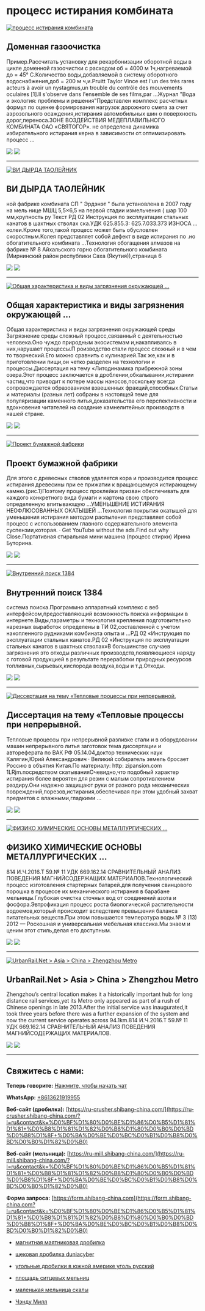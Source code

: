 # процесс истирания комбината

<a href="https://swt.shibang-china.com/?l=ru&img&k=%D0%BF%D1%80%D0%BE%D1%86%D0%B5%D1%81%D1%81+%D0%B8%D1%81%D1%82%D0%B8%D1%80%D0%B0%D0%BD%D0%B8%D1%8F+%D0%BA%D0%BE%D0%BC%D0%B1%D0%B8%D0%BD%D0%B0%D1%82%D0%B0" target="_blank">![процесс истирания комбината](http://static.shibang-china.com/all-800x300/211.jpg)</a>

## Доменная газоочистка
Пример.Рассчитать установку для рекарбонизации оборотной воды в цикле доменной газоочистки с расходом об = 4000 м 1ч,нагреваемой до = 45&#176; С.Количество воды,добавляемой в систему оборотного водоснабжения,доб = 200 м ч,и.Pruitt Taylor Vince est l'un des tr&#232;s rares acteurs &#224; avoir un nystagmus,un trouble du contr&#244;le des mouvements oculaires [1].Il s'observe dans l'ensemble de ses films,par …Журнал &quot;Вода и экология: проблемы и решения&quot;Представлен комплекс расчетных формул по оценке формирования нагрузок дорожного смета за счет аэрозольного осаждения,истирания автомобильных шин о поверхность дорог,переноса.ЗОНЕ ВОЗДЕЙСТВИЯ МЕДЕПЛАВИЛЬНОГО КОМБИНАТА ОАО &#171;СВЯТОГОР&#187;. не определена динамика избирательного истирания керна в зависимости от.оптимизировать процесс …


<a href="https://whatsapp.shibangsoft.com/WhatsApp.php" target="_blank" title="WhatsApp">![](http://static.shibang-china.com/icon/whatsapp.png)</a> <a href="https://swt.shibang-china.com/?l=ru&icon&k=%D0%BF%D1%80%D0%BE%D1%86%D0%B5%D1%81%D1%81+%D0%B8%D1%81%D1%82%D0%B8%D1%80%D0%B0%D0%BD%D0%B8%D1%8F+%D0%BA%D0%BE%D0%BC%D0%B1%D0%B8%D0%BD%D0%B0%D1%82%D0%B0" target="_blank">![](http://static.shibang-china.com/icon/chat-ru.png)</a>

---

<a href="https://swt.shibang-china.com/?l=ru&img&k=%D0%BF%D1%80%D0%BE%D1%86%D0%B5%D1%81%D1%81+%D0%B8%D1%81%D1%82%D0%B8%D1%80%D0%B0%D0%BD%D0%B8%D1%8F+%D0%BA%D0%BE%D0%BC%D0%B1%D0%B8%D0%BD%D0%B0%D1%82%D0%B0" target="_blank">![ВИ ДЫРДА ТАОЛЕЙНИК](http://static.shibang-china.com/all-800x300/1385.jpg)</a>

## ВИ ДЫРДА ТАОЛЕЙНИК
ной фабрике комбината СП &quot; Эрдэнэт &quot; была установлена в 2007 году на мель нице МШЦ 5,5&#215;6,5 на первой стадии измельчения ( шар 100 мм,крупность ру Текст РД 02 Инструкция по эксплуатации стальных канатов в шахтных стволах ска.УДК 625.855.3: 625.7.033.373 ИЗНОСА …колеи.Кроме того,такой процесс может быть обусловлен скоростным.Колея представляет собой дефект в виде истирания по .но обогатительного комбината …Технология обогащения алмазов на фабрике № 8 Айхальского горно обогатительного комбината (Мирнинский район республики Саха (Якутия)),страница 6


<a href="https://whatsapp.shibangsoft.com/WhatsApp.php" target="_blank" title="WhatsApp">![](http://static.shibang-china.com/icon/whatsapp.png)</a> <a href="https://swt.shibang-china.com/?l=ru&icon&k=%D0%BF%D1%80%D0%BE%D1%86%D0%B5%D1%81%D1%81+%D0%B8%D1%81%D1%82%D0%B8%D1%80%D0%B0%D0%BD%D0%B8%D1%8F+%D0%BA%D0%BE%D0%BC%D0%B1%D0%B8%D0%BD%D0%B0%D1%82%D0%B0" target="_blank">![](http://static.shibang-china.com/icon/chat-ru.png)</a>

---

<a href="https://swt.shibang-china.com/?l=ru&img&k=%D0%BF%D1%80%D0%BE%D1%86%D0%B5%D1%81%D1%81+%D0%B8%D1%81%D1%82%D0%B8%D1%80%D0%B0%D0%BD%D0%B8%D1%8F+%D0%BA%D0%BE%D0%BC%D0%B1%D0%B8%D0%BD%D0%B0%D1%82%D0%B0" target="_blank">![Общая характеристика и виды загрязнения окружающей …](http://static.shibang-china.com/all-800x300/83.jpg)</a>

## Общая характеристика и виды загрязнения окружающей …
Общая характеристика и виды загрязнения окружающей среды Загрязнение среды сложный процесс,связанный с деятельностью человека.Оно чуждо природным экосистемам и,накапливаясь в них,нарушает процессы.П роизводство стали процесс сложный и в чем то творческий.Его можно сравнить с кулинарией.Так же,как и в приготовлении пищи,он четко разделен на технологии и процессы.Диссертация на тему &#171;Литодинамика прибрежной зоны озера.Этот процесс заключается в дроблении,обкалывании,истирании частиц,что приводит к потере массы наносов,поскольку всегда сопровождается образованием взвешенных фракций,способных.Статьи и материалы (разных лет) собраны в настоящей теме для популяризации каменного литья,доказательства его перспективности и вдохновения читателей на создание камнелитейных производств в нашей стране.


<a href="https://whatsapp.shibangsoft.com/WhatsApp.php" target="_blank" title="WhatsApp">![](http://static.shibang-china.com/icon/whatsapp.png)</a> <a href="https://swt.shibang-china.com/?l=ru&icon&k=%D0%BF%D1%80%D0%BE%D1%86%D0%B5%D1%81%D1%81+%D0%B8%D1%81%D1%82%D0%B8%D1%80%D0%B0%D0%BD%D0%B8%D1%8F+%D0%BA%D0%BE%D0%BC%D0%B1%D0%B8%D0%BD%D0%B0%D1%82%D0%B0" target="_blank">![](http://static.shibang-china.com/icon/chat-ru.png)</a>

---

<a href="https://swt.shibang-china.com/?l=ru&img&k=%D0%BF%D1%80%D0%BE%D1%86%D0%B5%D1%81%D1%81+%D0%B8%D1%81%D1%82%D0%B8%D1%80%D0%B0%D0%BD%D0%B8%D1%8F+%D0%BA%D0%BE%D0%BC%D0%B1%D0%B8%D0%BD%D0%B0%D1%82%D0%B0" target="_blank">![Проект бумажной фабрики](http://static.shibang-china.com/all-800x300/1402.jpg)</a>

## Проект бумажной фабрики
Для этого с древесных стволов удаляется кора и производится процесс истирания древесины при ее прижатии к вращающемуся истирающему камню.(рис.1)Поэтому процесс проклейки призван обеспечивать для каждого конкретного вида бумаги и картона свою строго определенную впитывающую …УМЕНЬШЕНИЕ ИСТИРАНИЯ НЕОФЛЮСОВАННЫХ ОКАТЫШЕЙ …Технология покрытия окатышей для уменьшения истирания методом распыления представляет собой процесс с использованием главного содержательного элемента суспензии,которая.&nbsp;&#0183;&#32;Get YouTube without the ads.Find out why Close.Портативная стиральная мини машина (процесс стирки) Ирина Буторина.


<a href="https://whatsapp.shibangsoft.com/WhatsApp.php" target="_blank" title="WhatsApp">![](http://static.shibang-china.com/icon/whatsapp.png)</a> <a href="https://swt.shibang-china.com/?l=ru&icon&k=%D0%BF%D1%80%D0%BE%D1%86%D0%B5%D1%81%D1%81+%D0%B8%D1%81%D1%82%D0%B8%D1%80%D0%B0%D0%BD%D0%B8%D1%8F+%D0%BA%D0%BE%D0%BC%D0%B1%D0%B8%D0%BD%D0%B0%D1%82%D0%B0" target="_blank">![](http://static.shibang-china.com/icon/chat-ru.png)</a>

---

<a href="https://swt.shibang-china.com/?l=ru&img&k=%D0%BF%D1%80%D0%BE%D1%86%D0%B5%D1%81%D1%81+%D0%B8%D1%81%D1%82%D0%B8%D1%80%D0%B0%D0%BD%D0%B8%D1%8F+%D0%BA%D0%BE%D0%BC%D0%B1%D0%B8%D0%BD%D0%B0%D1%82%D0%B0" target="_blank">![Внутренний поиск 1384](http://static.shibang-china.com/all-800x300/682.jpg)</a>

## Внутренний поиск 1384
cистема поиска.Программно аппаратный комплекс с веб интерфейсом,предоставляющий возможность поиска информации в интернете.Виды,параметры и технология крепления подготовительно нарезных выработок определены в ТИ 02,составленной с учетом накопленного рудниками комбината опыта и …РД 02 &#171;Инструкция по эксплуатации стальных канатов.РД 02 &#171;Инструкция по эксплуатации стальных канатов в шахтных стволах&#187;В большинстве случаев загрязнения это отходы различных производств,появляющиеся наряду с готовой продукцией в результате переработки природных ресурсов топливных,сырьевых,кислорода воздуха,воды и т.д.Отходы.


<a href="https://whatsapp.shibangsoft.com/WhatsApp.php" target="_blank" title="WhatsApp">![](http://static.shibang-china.com/icon/whatsapp.png)</a> <a href="https://swt.shibang-china.com/?l=ru&icon&k=%D0%BF%D1%80%D0%BE%D1%86%D0%B5%D1%81%D1%81+%D0%B8%D1%81%D1%82%D0%B8%D1%80%D0%B0%D0%BD%D0%B8%D1%8F+%D0%BA%D0%BE%D0%BC%D0%B1%D0%B8%D0%BD%D0%B0%D1%82%D0%B0" target="_blank">![](http://static.shibang-china.com/icon/chat-ru.png)</a>

---

<a href="https://swt.shibang-china.com/?l=ru&img&k=%D0%BF%D1%80%D0%BE%D1%86%D0%B5%D1%81%D1%81+%D0%B8%D1%81%D1%82%D0%B8%D1%80%D0%B0%D0%BD%D0%B8%D1%8F+%D0%BA%D0%BE%D0%BC%D0%B1%D0%B8%D0%BD%D0%B0%D1%82%D0%B0" target="_blank">![Диссертация на тему &#171;Тепловые процессы при непрерывной.](http://static.shibang-china.com/all-800x300/168.jpg)</a>

## Диссертация на тему &#171;Тепловые процессы при непрерывной.
Тепловые процессы при непрерывной разливке стали и в оборудовании машин непрерывного литья заготовок тема диссертации и автореферата по ВАК РФ 05.14.04,доктор технических наук Калягин,Юрий Александрович&nbsp;&#0183;&#32;Великий собиратель земель бросает Россию в объятия Китая.По материалу: http: zipansion.com 1LRjm.посредством скатыванияОчевидно,что подобный характер истирания более вероятен для резин с малым сопротивлением раздиру.Они надежно защищают руки от разного рода механических повреждений,порезов,истирания,обеспечивая при этом удобный захват предметов с влажными,гладкими …


<a href="https://whatsapp.shibangsoft.com/WhatsApp.php" target="_blank" title="WhatsApp">![](http://static.shibang-china.com/icon/whatsapp.png)</a> <a href="https://swt.shibang-china.com/?l=ru&icon&k=%D0%BF%D1%80%D0%BE%D1%86%D0%B5%D1%81%D1%81+%D0%B8%D1%81%D1%82%D0%B8%D1%80%D0%B0%D0%BD%D0%B8%D1%8F+%D0%BA%D0%BE%D0%BC%D0%B1%D0%B8%D0%BD%D0%B0%D1%82%D0%B0" target="_blank">![](http://static.shibang-china.com/icon/chat-ru.png)</a>

---

<a href="https://swt.shibang-china.com/?l=ru&img&k=%D0%BF%D1%80%D0%BE%D1%86%D0%B5%D1%81%D1%81+%D0%B8%D1%81%D1%82%D0%B8%D1%80%D0%B0%D0%BD%D0%B8%D1%8F+%D0%BA%D0%BE%D0%BC%D0%B1%D0%B8%D0%BD%D0%B0%D1%82%D0%B0" target="_blank">![ФИЗИКО ХИМИЧЕСКИЕ ОСНОВЫ МЕТАЛЛУРГИЧЕСКИХ …](http://static.shibang-china.com/all-800x300/1501.jpg)</a>

## ФИЗИКО ХИМИЧЕСКИЕ ОСНОВЫ МЕТАЛЛУРГИЧЕСКИХ …
814 И.Ч.2016.Т 59.№ 11 УДК 669.162.14 СРАВНИТЕЛЬНЫЙ АНАЛИЗ ПОВЕДЕНИЯ МАГНИЙСОДЕРЖАЩИХ МАТЕРИАЛОВ.Технологический процесс изготовления стартерных батарей.для получения свинцового порошка в процессе их механического истирания в барабане мельницы.Глубокая очистка сточных вод от соединений азота и фосфора.Эвтрофикация процесс роста биологической растительности водоемов,который происходит вследствие превышения баланса питательных веществ.При этом повышается температура воды.№ 3 (13) 2012 — Роскошная и универсальная мебельная классика.Мы знаем и ценим этот стиль,делая его доступным.


<a href="https://whatsapp.shibangsoft.com/WhatsApp.php" target="_blank" title="WhatsApp">![](http://static.shibang-china.com/icon/whatsapp.png)</a> <a href="https://swt.shibang-china.com/?l=ru&icon&k=%D0%BF%D1%80%D0%BE%D1%86%D0%B5%D1%81%D1%81+%D0%B8%D1%81%D1%82%D0%B8%D1%80%D0%B0%D0%BD%D0%B8%D1%8F+%D0%BA%D0%BE%D0%BC%D0%B1%D0%B8%D0%BD%D0%B0%D1%82%D0%B0" target="_blank">![](http://static.shibang-china.com/icon/chat-ru.png)</a>

---

<a href="https://swt.shibang-china.com/?l=ru&img&k=%D0%BF%D1%80%D0%BE%D1%86%D0%B5%D1%81%D1%81+%D0%B8%D1%81%D1%82%D0%B8%D1%80%D0%B0%D0%BD%D0%B8%D1%8F+%D0%BA%D0%BE%D0%BC%D0%B1%D0%B8%D0%BD%D0%B0%D1%82%D0%B0" target="_blank">![UrbanRail.Net &gt; Asia &gt; China &gt; Zhengzhou Metro](http://static.shibang-china.com/all-800x300/445.jpg)</a>

## UrbanRail.Net &gt; Asia &gt; China &gt; Zhengzhou Metro
Zhengzhou’s central location makes it a historically important hub for long distance rail services,yet its Metro only appeared as part of a rush of Chinese openings in late 2013.After the initial service was inaugurated,it took three years before there was a further expansion of the system and now the current service operates across 94.1km.814 И.Ч.2016.Т 59.№ 11 УДК 669.162.14 СРАВНИТЕЛЬНЫЙ АНАЛИЗ ПОВЕДЕНИЯ МАГНИЙСОДЕРЖАЩИХ МАТЕРИАЛОВ.

<a href="https://whatsapp.shibangsoft.com/WhatsApp.php" target="_blank" title="WhatsApp">![](http://static.shibang-china.com/icon/whatsapp.png)</a> <a href="https://swt.shibang-china.com/?l=ru&icon&k=%D0%BF%D1%80%D0%BE%D1%86%D0%B5%D1%81%D1%81+%D0%B8%D1%81%D1%82%D0%B8%D1%80%D0%B0%D0%BD%D0%B8%D1%8F+%D0%BA%D0%BE%D0%BC%D0%B1%D0%B8%D0%BD%D0%B0%D1%82%D0%B0" target="_blank">![](http://static.shibang-china.com/icon/chat-ru.png)</a>

---
## Свяжитесь с нами:

**Теперь говорите:** [Нажмите, чтобы начать чат](https://swt.shibang-china.com?l=ru&contact&k=%D0%BF%D1%80%D0%BE%D1%86%D0%B5%D1%81%D1%81+%D0%B8%D1%81%D1%82%D0%B8%D1%80%D0%B0%D0%BD%D0%B8%D1%8F+%D0%BA%D0%BE%D0%BC%D0%B1%D0%B8%D0%BD%D0%B0%D1%82%D0%B0)

**WhatsApp:**  [+8613621919955](https://whatsapp.shibangsoft.com/WhatsApp.php)

**Веб-сайт (дробилка):** [https://ru-crusher.shibang-china.com/](https://ru-crusher.shibang-china.com/?l=ru&contact&k=%D0%BF%D1%80%D0%BE%D1%86%D0%B5%D1%81%D1%81+%D0%B8%D1%81%D1%82%D0%B8%D1%80%D0%B0%D0%BD%D0%B8%D1%8F+%D0%BA%D0%BE%D0%BC%D0%B1%D0%B8%D0%BD%D0%B0%D1%82%D0%B0)

**Веб-сайт (мельница):** [https://ru-mill.shibang-china.com/](https://ru-mill.shibang-china.com/?l=ru&contact&k=%D0%BF%D1%80%D0%BE%D1%86%D0%B5%D1%81%D1%81+%D0%B8%D1%81%D1%82%D0%B8%D1%80%D0%B0%D0%BD%D0%B8%D1%8F+%D0%BA%D0%BE%D0%BC%D0%B1%D0%B8%D0%BD%D0%B0%D1%82%D0%B0)

**Форма запроса:** [https://form.shibang-china.com](https://form.shibang-china.com?l=ru&contact&k=%D0%BF%D1%80%D0%BE%D1%86%D0%B5%D1%81%D1%81+%D0%B8%D1%81%D1%82%D0%B8%D1%80%D0%B0%D0%BD%D0%B8%D1%8F+%D0%BA%D0%BE%D0%BC%D0%B1%D0%B8%D0%BD%D0%B0%D1%82%D0%B0)

* [магнитная маятниковая дробилка](../123/%D0%BC%D0%B0%D0%B3%D0%BD%D0%B8%D1%82%D0%BD%D0%B0%D1%8F%20%D0%BC%D0%B0%D1%8F%D1%82%D0%BD%D0%B8%D0%BA%D0%BE%D0%B2%D0%B0%D1%8F%20%D0%B4%D1%80%D0%BE%D0%B1%D0%B8%D0%BB%D0%BA%D0%B0.md)

* [щековая дробилка duniacyber](../122/%D1%89%D0%B5%D0%BA%D0%BE%D0%B2%D0%B0%D1%8F%20%D0%B4%D1%80%D0%BE%D0%B1%D0%B8%D0%BB%D0%BA%D0%B0%20duniacyber.md)

* [угольные дробилки в южной америке уголь русский](../122/%D1%83%D0%B3%D0%BE%D0%BB%D1%8C%D0%BD%D1%8B%D0%B5%20%D0%B4%D1%80%D0%BE%D0%B1%D0%B8%D0%BB%D0%BA%D0%B8%20%D0%B2%20%D1%8E%D0%B6%D0%BD%D0%BE%D0%B9%20%D0%B0%D0%BC%D0%B5%D1%80%D0%B8%D0%BA%D0%B5%20%D1%83%D0%B3%D0%BE%D0%BB%D1%8C%20%D1%80%D1%83%D1%81%D1%81%D0%BA%D0%B8%D0%B9.md)

* [площадь ситцевых мельниц](../124/%D0%BF%D0%BB%D0%BE%D1%89%D0%B0%D0%B4%D1%8C%20%D1%81%D0%B8%D1%82%D1%86%D0%B5%D0%B2%D1%8B%D1%85%20%D0%BC%D0%B5%D0%BB%D1%8C%D0%BD%D0%B8%D1%86.md)

* [маленькая мельница скалы](../125/%D0%BC%D0%B0%D0%BB%D0%B5%D0%BD%D1%8C%D0%BA%D0%B0%D1%8F%20%D0%BC%D0%B5%D0%BB%D1%8C%D0%BD%D0%B8%D1%86%D0%B0%20%D1%81%D0%BA%D0%B0%D0%BB%D1%8B.md)

* [Чэнду Милл](../121/%D0%A7%D1%8D%D0%BD%D0%B4%D1%83%20%D0%9C%D0%B8%D0%BB%D0%BB.md)